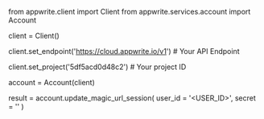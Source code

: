from appwrite.client import Client
from appwrite.services.account import Account


client = Client()

client.set_endpoint('https://cloud.appwrite.io/v1') # Your API Endpoint

client.set_project('5df5acd0d48c2') # Your project ID

account = Account(client)

result = account.update_magic_url_session(
    user_id = '<USER_ID>',
    secret = '<SECRET>'
)
